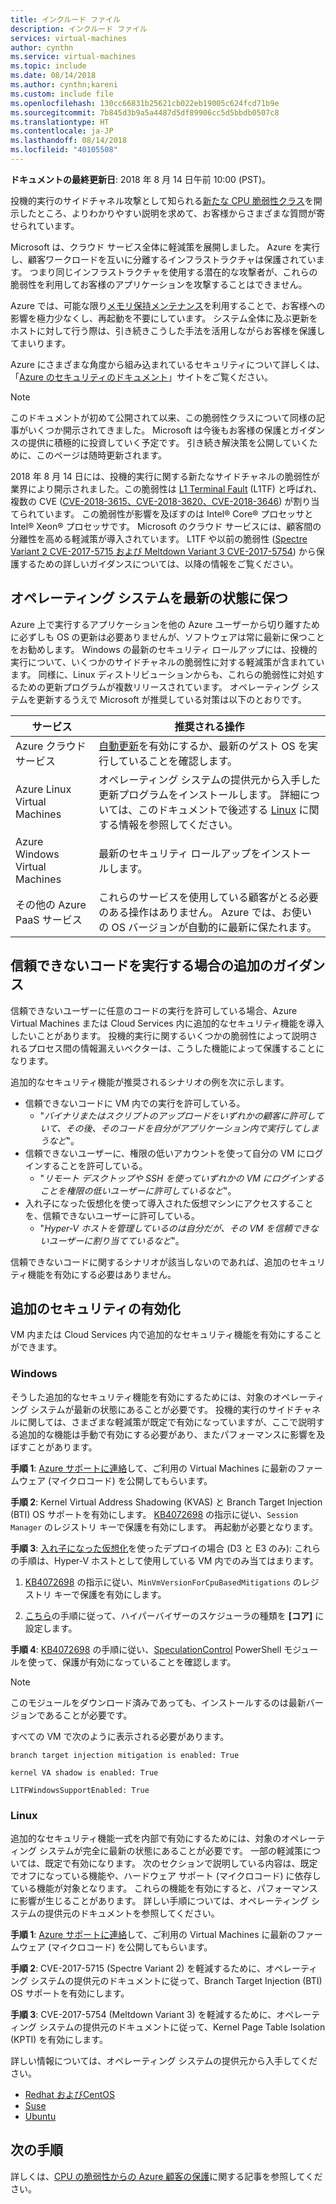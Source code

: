 ```yaml
---
title: インクルード ファイル
description: インクルード ファイル
services: virtual-machines
author: cynthn
ms.service: virtual-machines
ms.topic: include
ms.date: 08/14/2018
ms.author: cynthn;kareni
ms.custom: include file
ms.openlocfilehash: 130cc66831b25621cb022eb19005c624fcd71b9e
ms.sourcegitcommit: 7b845d3b9a5a4487d5df89906cc5d5bbdb0507c8
ms.translationtype: HT
ms.contentlocale: ja-JP
ms.lasthandoff: 08/14/2018
ms.locfileid: "40105508"
---
```

**ドキュメントの最終更新日**: 2018 年 8 月 14 日午前 10:00 (PST)。

投機的実行のサイドチャネル攻撃として知られる[新たな CPU 脆弱性クラス](https://portal.msrc.microsoft.com/en-US/security-guidance/advisory/ADV180002)を開示したところ、よりわかりやすい説明を求めて、お客様からさまざまな質問が寄せられています。  

Microsoft は、クラウド サービス全体に軽減策を展開しました。 Azure を実行し、顧客ワークロードを互いに分離するインフラストラクチャは保護されています。 つまり同じインフラストラクチャを使用する潜在的な攻撃者が、これらの脆弱性を利用してお客様のアプリケーションを攻撃することはできません。

Azure では、可能な限り[メモリ保持メンテナンス](https://docs.microsoft.com/azure/virtual-machines/windows/maintenance-and-updates#memory-preserving-maintenance)を利用することで、お客様への影響を極力少なくし、再起動を不要にしています。 システム全体に及ぶ更新をホストに対して行う際は、引き続きこうした手法を活用しながらお客様を保護してまいります。

Azure にさまざまな角度から組み込まれているセキュリティについて詳しくは、「[Azure のセキュリティのドキュメント](https://docs.microsoft.com/azure/security/)」サイトをご覧ください。 

> [!NOTE] 
> このドキュメントが初めて公開されて以来、この脆弱性クラスについて同様の記事がいくつか開示されてきました。 Microsoft は今後もお客様の保護とガイダンスの提供に積極的に投資していく予定です。 引き続き解決策を公開していくために、このページは随時更新されます。 
> 
> 2018 年 8 月 14 日には、投機的実行に関する新たなサイドチャネルの脆弱性が業界により開示されました。この脆弱性は [L1 Terminal Fault](https://portal.msrc.microsoft.com/en-US/security-guidance/advisory/ADV180018) (L1TF) と呼ばれ、複数の CVE ([CVE-2018-3615、CVE-2018-3620、CVE-2018-3646](https://www.intel.com/content/www/us/en/security-center/advisory/intel-sa-00161.html)) が割り当てられています。 この脆弱性が影響を及ぼすのは Intel® Core® プロセッサと Intel® Xeon® プロセッサです。 Microsoft のクラウド サービスには、顧客間の分離性を高める軽減策が導入されています。 L1TF や以前の脆弱性 ([Spectre Variant 2 CVE-2017-5715 および Meltdown Variant 3 CVE-2017-5754](https://support.microsoft.com/help/4072698/windows-server-guidance-to-protect-against-the-speculative-execution)) から保護するための詳しいガイダンスについては、以降の情報をご覧ください。
>  






## <a name="keeping-your-operating-systems-up-to-date"></a>オペレーティング システムを最新の状態に保つ

Azure 上で実行するアプリケーションを他の Azure ユーザーから切り離すために必ずしも OS の更新は必要ありませんが、ソフトウェアは常に最新に保つことをお勧めします。 Windows の最新のセキュリティ ロールアップには、投機的実行について、いくつかのサイドチャネルの脆弱性に対する軽減策が含まれています。 同様に、Linux ディストリビューションからも、これらの脆弱性に対処するための更新プログラムが複数リリースされています。 オペレーティング システムを更新するうえで Microsoft が推奨している対策は以下のとおりです。

| サービス | 推奨される操作  |
|----------|---------------------|
| Azure クラウド サービス  | [自動更新](https://docs.microsoft.com/azure/cloud-services/cloud-services-how-to-configure-portal)を有効にするか、最新のゲスト OS を実行していることを確認します。 |
| Azure Linux Virtual Machines | オペレーティング システムの提供元から入手した更新プログラムをインストールします。 詳細については、このドキュメントで後述する [Linux](#linux) に関する情報を参照してください。 |
| Azure Windows Virtual Machines  | 最新のセキュリティ ロールアップをインストールします。
| その他の Azure PaaS サービス | これらのサービスを使用している顧客がとる必要のある操作はありません。 Azure では、お使いの OS バージョンが自動的に最新に保たれます。 |

## <a name="additional-guidance-if-you-are-running-untrusted-code"></a>信頼できないコードを実行する場合の追加のガイダンス 

信頼できないユーザーに任意のコードの実行を許可している場合、Azure Virtual Machines または Cloud Services 内に追加的なセキュリティ機能を導入したいことがあります。 投機的実行に関するいくつかの脆弱性によって説明されるプロセス間の情報漏えいベクターは、こうした機能によって保護することになります。

追加的なセキュリティ機能が推奨されるシナリオの例を次に示します。

- 信頼できないコードに VM 内での実行を許可している。  
    - "*バイナリまたはスクリプトのアップロードをいずれかの顧客に許可していて、その後、そのコードを自分がアプリケーション内で実行してしまうなど*"。 
- 信頼できないユーザーに、権限の低いアカウントを使って自分の VM にログインすることを許可している。   
    - "*リモート デスクトップや SSH を使っていずれかの VM にログインすることを権限の低いユーザーに許可しているなど*"。  
- 入れ子になった仮想化を使って導入された仮想マシンにアクセスすることを、信頼できないユーザーに許可している。  
    - "*Hyper-V ホストを管理しているのは自分だが、その VM を信頼できないユーザーに割り当てているなど*"。 

信頼できないコードに関するシナリオが該当しないのであれば、追加のセキュリティ機能を有効にする必要はありません。 

## <a name="enabling-additional-security"></a>追加のセキュリティの有効化 

VM 内または Cloud Services 内で追加的なセキュリティ機能を有効にすることができます。

### <a name="windows"></a>Windows 

そうした追加的なセキュリティ機能を有効にするためには、対象のオペレーティング システムが最新の状態にあることが必要です。 投機的実行のサイドチャネルに関しては、さまざまな軽減策が既定で有効になっていますが、ここで説明する追加的な機能は手動で有効にする必要があり、またパフォーマンスに影響を及ぼすことがあります。 

**手順 1**: [Azure サポートに連絡](https://aka.ms/MicrocodeEnablementRequest-SupportTechnical)して、ご利用の Virtual Machines に最新のファームウェア (マイクロコード) を公開してもらいます。 

**手順 2**: Kernel Virtual Address Shadowing (KVAS) と Branch Target Injection (BTI) OS サポートを有効にします。 [KB4072698](https://support.microsoft.com/help/4072698/windows-server-guidance-to-protect-against-the-speculative-execution) の指示に従い、`Session Manager` のレジストリ キーで保護を有効にします。 再起動が必要となります。 

**手順 3**: [入れ子になった仮想化](https://docs.microsoft.com/azure/virtual-machines/windows/nested-virtualization)を使ったデプロイの場合 (D3 と E3 のみ): これらの手順は、Hyper-V ホストとして使用している VM 内でのみ当てはまります。 

1. [KB4072698](https://support.microsoft.com/help/4072698/windows-server-guidance-to-protect-against-the-speculative-execution) の指示に従い、`MinVmVersionForCpuBasedMitigations` のレジストリ キーで保護を有効にします。  
 
1. [こちら](https://docs.microsoft.com/windows-server/virtualization/hyper-v/manage/manage-hyper-v-scheduler-types)の手順に従って、ハイパーバイザーのスケジューラの種類を **[コア]** に設定します。 

**手順 4**: [KB4072698](https://support.microsoft.com/help/4072698/windows-server-guidance-to-protect-against-the-speculative-execution) の手順に従い、[SpeculationControl](https://aka.ms/SpeculationControlPS) PowerShell モジュールを使って、保護が有効になっていることを確認します。 

> [!NOTE]
> このモジュールをダウンロード済みであっても、インストールするのは最新バージョンであることが必要です。
>

すべての VM で次のように表示される必要があります。

```
branch target injection mitigation is enabled: True

kernel VA shadow is enabled: True  

L1TFWindowsSupportEnabled: True
```


### <a name="linux"></a>Linux

<a name="linux"></a>追加的なセキュリティ機能一式を内部で有効にするためには、対象のオペレーティング システムが完全に最新の状態にあることが必要です。 一部の軽減策については、既定で有効になります。 次のセクションで説明している内容は、既定でオフになっている機能や、ハードウェア サポート (マイクロコード) に依存している機能が対象となります。 これらの機能を有効にすると、パフォーマンスに影響が生じることがあります。 詳しい手順については、オペレーティング システムの提供元のドキュメントを参照してください。
 
**手順 1**: [Azure サポートに連絡](https://aka.ms/MicrocodeEnablementRequest-SupportTechnical)して、ご利用の Virtual Machines に最新のファームウェア (マイクロコード) を公開してもらいます。
 
**手順 2**: CVE-2017-5715 (Spectre Variant 2) を軽減するために、オペレーティング システムの提供元のドキュメントに従って、Branch Target Injection (BTI) OS サポートを有効にします。 
 
**手順 3**: CVE-2017-5754 (Meltdown Variant 3) を軽減するために、オペレーティング システムの提供元のドキュメントに従って、Kernel Page Table Isolation (KPTI) を有効にします。 
 
詳しい情報については、オペレーティング システムの提供元から入手してください。  
 
- [Redhat およびCentOS](https://access.redhat.com/security/vulnerabilities/speculativeexecution) 
- [Suse](https://www.suse.com/support/kb/doc/?id=7022512) 
- [Ubuntu](https://wiki.ubuntu.com/SecurityTeam/KnowledgeBase/SpectreAndMeltdown) 


## <a name="next-steps"></a>次の手順

詳しくは、[CPU の脆弱性からの Azure 顧客の保護](https://azure.microsoft.com/blog/securing-azure-customers-from-cpu-vulnerability/)に関する記事を参照してください。
